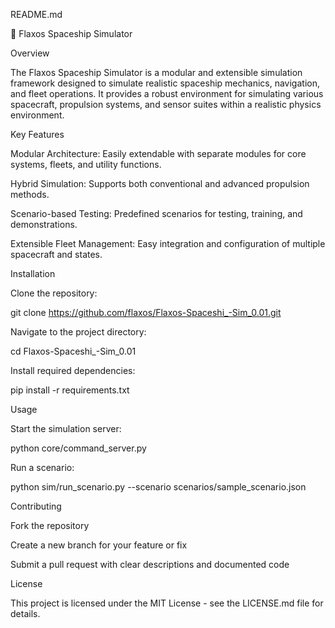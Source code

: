 README.md

🚀 Flaxos Spaceship Simulator

Overview

The Flaxos Spaceship Simulator is a modular and extensible simulation framework designed to simulate realistic spaceship mechanics, navigation, and fleet operations. It provides a robust environment for simulating various spacecraft, propulsion systems, and sensor suites within a realistic physics environment.

Key Features

Modular Architecture: Easily extendable with separate modules for core systems, fleets, and utility functions.

Hybrid Simulation: Supports both conventional and advanced propulsion methods.

Scenario-based Testing: Predefined scenarios for testing, training, and demonstrations.

Extensible Fleet Management: Easy integration and configuration of multiple spacecraft and states.

Installation

Clone the repository:

git clone https://github.com/flaxos/Flaxos-Spaceshi_-Sim_0.01.git

Navigate to the project directory:

cd Flaxos-Spaceshi_-Sim_0.01

Install required dependencies:

pip install -r requirements.txt

Usage

Start the simulation server:

python core/command_server.py

Run a scenario:

python sim/run_scenario.py --scenario scenarios/sample_scenario.json

Contributing

Fork the repository

Create a new branch for your feature or fix

Submit a pull request with clear descriptions and documented code

License

This project is licensed under the MIT License - see the LICENSE.md file for details.

